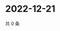 # 2022-12-21

共 0 条

<!-- BEGIN WEIBO -->
<!-- 最后更新时间 Wed Dec 21 2022 20:08:18 GMT+0800 (China Standard Time) -->

<!-- END WEIBO -->
